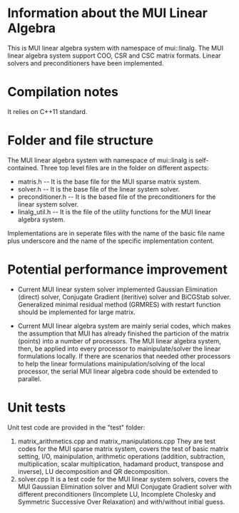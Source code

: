 # Information about the MUI Linear Algebra
This is MUI linear algebra system with namespace of mui::linalg.
The MUI linear algebra system support COO, CSR and CSC matrix formats.
Linear solvers and preconditioners have been implemented.

# Compilation notes
It relies on C++11 standard.

# Folder and file structure
The MUI linear algebra system with namespace of mui::linalg is self-contained. Three top level files are in the folder on different aspects:
* matris.h
-- It is the base file for the MUI sparse matrix system.
* solver.h
-- It is the base file of the linear system solver.
* preconditioner.h
-- It is the based file of the preconditioners for the linear system solver.
* linalg_util.h
-- It is the file of the utility functions for the MUI linear algebra system.

Implementations are in seperate files with the name of the basic file name plus underscore and the name of the specific implementation content.

# Potential performance improvement
- Current MUI linear system solver implemented Gaussian Elimination (direct) solver, Conjugate Gradient (iteritive) solver and BiCGStab solver. Generalized minimal residual method (GRMRES) with restart function should be implemented for large matrix.

- Current MUI linear algebra system are mainly serial codes, which makes the assumption that MUI has already finished the particion of the matrix (points) into a number of processors. The MUI linear algebra system, then, be applied into every processor to mainipulate/solver the linear formulations locally. If there are scenarios that needed other processors to help the linear formulations mainipulation/solving of the local processor, the serial MUI linear algebra code should be extended to parallel. 

# Unit tests
Unit test code are provided in the "test" folder:
1. matrix_arithmetics.cpp and matrix_manipulations.cpp
They are test codes for the MUI sparse matrix system, covers the test of basic matrix setting, I/O, mainipulation, arithmetic operations (addition, subtraction, multiplication, scalar multiplication, hadamard product, transpose and inverse), LU decomposition and QR decomposition.
2. solver.cpp
It is a test code for the MUI linear system solvers, covers the MUI Gaussian Elimination solver and MUI Conjugate Gradient solver with different preconditioners (Incomplete LU, Incomplete Cholesky and Symmetric Successive Over Relaxation) and with/without initial guess.